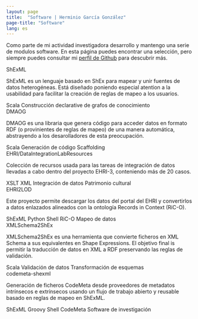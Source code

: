 ```yaml
---
layout: page
title:  "Software | Herminio García González"
page-title: "Software"
lang: es
---
```

Como parte de mi actividad investigadora desarrollo y mantengo una serie de modulos software. En esta página puedes encontrar una selección, pero siempre puedes consultar mi [perfil de Github](https://github.com/herminiogg) para descubrir más.

<div class="softwareGrid">
    <div class="software">
        <div class="mainInformation">
            <span class="title">ShExML</span>
            <p class="description">ShExML es un lenguaje basado en ShEx para mapear y unir fuentes de datos heterogéneas. Está diseñado poniendo especial atention a la usabilidad para facilitar la creación de reglas de mapeo a los usuarios.</p>
        </div>
        <div class="otherInformation">
            <div class="keywords">
                <span class="keyword language">Scala</span>
                <span class="keyword category">Construcción declarative de grafos de conocimiento</span>
            </div>
            <div class="links">
                <a href="https://shexml.herminiogarcia.com/" title="Página web oficial"><i class="fa fa-globe fa-2x"></i></a>
                <a href="https://github.com/herminiogg/ShExML" title="GitHub"><i class="fa fa-github fa-2x"></i></a>
            </div>
        </div>
    </div>
    <div class="software">
        <div class="mainInformation">
            <span class="title">DMAOG</span>
            <p class="description">DMAOG es una libraria que genera código para acceder datos en formato RDF (o provinientes de reglas de mapeo) de una manera automática, abstrayendo a los desarolladores de esta preocupación.</p>
        </div>
        <div class="otherInformation">
            <div class="keywords">
                <span class="keyword language">Scala</span>
                <span class="keyword category">Generación de código</span>
                <span class="keyword category">Scaffolding</span>
            </div>
            <div class="links">
                <a href="https://dmaog.herminiogarcia.com/" title="Página web oficial"><i class="fa fa-globe fa-2x"></i></a>
                <a href="https://github.com/herminiogg/dmaog" title="GitHub"><i class="fa fa-github fa-2x"></i></a>
            </div>
        </div>
    </div>
    <div class="software">
        <div class="mainInformation">
            <span class="title">EHRI/DataIntegrationLabResources</span>
            <p class="description">Colección de recursos usada para las tareas de integración de datos llevadas a cabo dentro del proyecto EHRI-3, conteniendo más de 20 casos.</p>
        </div>
        <div class="otherInformation">
            <div class="keywords">
                <span class="keyword language">XSLT</span>
                <span class="keyword language">XML</span>
                <span class="keyword category">Integración de datos</span>
                <span class="keyword category">Patrimonio cultural</span>
            </div>
            <div class="links">
                <a href="https://github.com/EHRI/DataIntegrationLabResources" title="GitHub"><i class="fa fa-github fa-2x"></i></a>
            </div>
        </div>
    </div>
    <div class="software">
        <div class="mainInformation">
            <span class="title">EHRI2LOD</span>
            <p class="description">Este proyecto permite descargar los datos del portal del EHRI y convertirlos a datos enlazados alineados con la ontología Records in Context (RiC-O).</p>
        </div>
        <div class="otherInformation">
            <div class="keywords">
                <span class="keyword language">ShExML</span>
                <span class="keyword language">Python</span>
                <span class="keyword language">Shell</span>
                <span class="keyword category">RiC-O</span>
                <span class="keyword category">Mapeo de datos</span>
            </div>
            <div class="links">
                <a href="https://lod.ehri-project-test.eu/" title="Página web oficial"><i class="fa fa-globe fa-2x"></i></a>
                <a href="https://github.com/herminiogg/EHRI2LOD" title="GitHub"><i class="fa fa-github fa-2x"></i></a>
            </div>
        </div>
    </div>
    <div class="software">
        <div class="mainInformation">
            <span class="title">XMLSchema2ShEx</span>
            <p class="description">XMLSchema2ShEx es una herramienta que convierte ficheros en XML Schema a sus equivalentes en Shape Expressions. El objetivo final is permitir la traducción de datos en XML a RDF preservando las reglas de validación.</p>
        </div>
        <div class="otherInformation">
            <div class="keywords">
                <span class="keyword language">Scala</span>
                <span class="keyword category">Validación de datos</span>
                <span class="keyword category">Transformación de esquemas</span>
            </div>
            <div class="links">
                <a href="https://github.com/herminiogg/XMLSchema2ShEx" title="GitHub"><i class="fa fa-github fa-2x"></i></a>
            </div>
        </div>
    </div>
    <div class="software">
        <div class="mainInformation">
            <span class="title">codemeta-shexml</span>
            <p class="description">Generación de ficheros CodeMeta desde proveedores de metadatos intrínsecos e extrínsecos usando un flujo de trabajo abierto y reusable basado en reglas de mapeo en ShExML.</p>
        </div>
        <div class="otherInformation">
            <div class="keywords">
                <span class="keyword language">ShExML</span>
                <span class="keyword language">Groovy</span>
                <span class="keyword language">Shell</span>
                <span class="keyword category">CodeMeta</span>
                <span class="keyword category">Software de investigación</span>
            </div>
            <div class="links">
                <a href="https://github.com/herminiogg/codemeta-shexml" title="GitHub"><i class="fa fa-github fa-2x"></i></a>
            </div>
        </div>
    </div>
    
</div>
